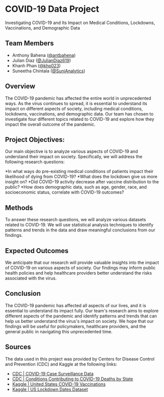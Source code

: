 # COVID-19 Data Project

Investigating COVID-19 and Its Impact on Medical Conditions, Lockdowns, Vaccinations, and Demographic Data


## Team Members

* Anthony Bahena ([@antbahena](https://github.com/antbahena))
* Julian Diaz ([@JulianDiaz619](https://github.com/JulianDiaz619))
* Khanh Phan ([@khp023](https://github.com/khp023))
* Suneetha Chintala ([@SuniAnalytics](https://github.com/SuniAnalytics))

## Overview
The COVID-19 pandemic has affected the entire world in unprecedented ways. As the virus continues to spread, it is essential to understand its impact on different aspects of society, including medical conditions, lockdowns, vaccinations, and demographic data. Our team has chosen to investigate four different topics related to COVID-19 and explore how they impact the overall outcome of the pandemic.

## Project Objectives:
Our main objective is to analyze various aspects of COVID-19 and understand their impact on society. Specifically, we will address the following research questions:

*In what ways do pre-existing medical conditions of patients impact their likelihood of dying from COVID-19?
*What does the lockdown give us more insight on?
*Did COVID-19 activity decrease after vaccine distribution to the public?
*How does demographic data, such as age, gender, race, and socioeconomic status, correlate with COVID-19 outcomes?

## Methods
To answer these research questions, we will analyze various datasets related to COVID-19. We will use statistical analysis techniques to identify patterns and trends in the data and draw meaningful conclusions from our findings.

## Expected Outcomes
We anticipate that our research will provide valuable insights into the impact of COVID-19 on various aspects of society. Our findings may inform public health policies and help healthcare providers better understand the risks associated with the virus.

## Conclusion
The COVID-19 pandemic has affected all aspects of our lives, and it is essential to understand its impact fully. Our team's research aims to explore different aspects of the pandemic and identify patterns and trends that can help us better understand the virus's impact on society. We hope that our findings will be useful for policymakers, healthcare providers, and the general public in navigating this unprecedented time.

## Sources
The data used in this project was provided by Centers for Disease Control and Prevention (CDC) and Kaggle at the following links: 
* [CDC | COVID-19 Case Surveillance Data](https://data.cdc.gov/Case-Surveillance/COVID-19-Case-Surveillance-Public-Use-Data-with-Ge/n8mc-b4w4)
* [CDC | Conditions Contributing to COVID-19 Deaths by State](https://data.cdc.gov/NCHS/Conditions-Contributing-to-COVID-19-Deaths-by-Stat/hk9y-quqm)
* [Kaggle | United States COVID-19 Vaccinations](https://www.kaggle.com/datasets/sandhyakrishnan02/united-states-covid19-vaccinations)
* [Kaggle | US Lockdown Dates Dataset](https://www.kaggle.com/datasets/lin0li/us-lockdown-dates-dataset)
